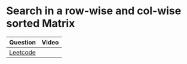 Search in a row-wise and col-wise sorted Matrix
===


|Question|Video|
|-|-|
|[Leetcode](https://leetcode.com/problems/search-a-2d-matrix/description/)||